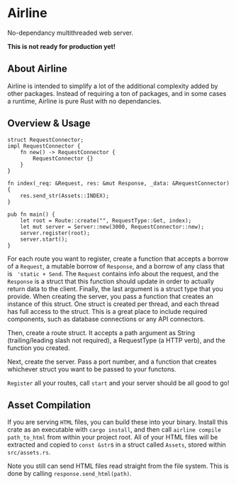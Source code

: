 # Airline
No-dependancy multithreaded web server.

**This is not ready for production yet!**

## About Airline
Airline is intended to simplify a lot of the additional complexity added by other packages. Instead of requiring a ton of packages, and in some cases a runtime, Airline is pure Rust with no dependancies.

## Overview & Usage
```
struct RequestConnector;
impl RequestConnector { 
    fn new() -> RequestConnector {
        RequestConnector {}
    }
}

fn index(_req: &Request, res: &mut Response, _data: &RequestConnector) {
    res.send_str(Assets::INDEX);
}

pub fn main() {
    let root = Route::create("", RequestType::Get, index);
    let mut server = Server::new(3000, RequestConnector::new);
    server.register(root);
    server.start();
}
```

For each route you want to register, create a function that accepts a borrow of a `Request`, a mutable borrow of `Response`, and a borrow of any class that is `
'static + Send`. The `Request` contains info about the request, and the `Response` is a struct that this function should update in order to actually return data to the client. Finally, the last argument is a struct type that you provide. When creating the server, you pass a function that creates an instance of this struct. One struct is created per thread, and each thread has full access to the struct. This is a great place to include required components, such as database connections or any API connectors.

Then, create a route struct. It accepts a path argument as String (trailing/leading slash not required), a RequestType (a HTTP verb), and the function you created.

Next, create the server. Pass a port number, and a function that creates whichever struct you want to be passed to your functons.

`Register` all your routes, call `start` and your server should be all good to go!

## Asset Compilation

If you are serving `HTML` files, you can build these into your binary. Install this crate as an executable with `cargo install`, and then call `airline compile path_to_html` from within your project root. All of your HTML files will be extracted and copied to `const &str`s in a struct called `Assets`, stored within `src/assets.rs`.

Note you still can send HTML files read straight from the file system. This is done by calling `response.send_html(path)`.